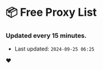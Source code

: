 # :package: Free Proxy List
### Updated every 15 minutes.

- Last updated: `2024-09-25 06:25`

:heart:
